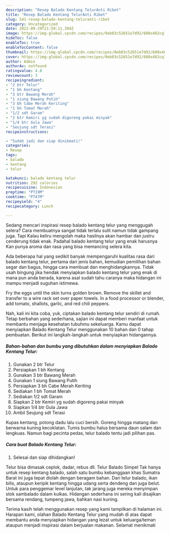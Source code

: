 ```yaml
---
description: "Resep Balado Kentang TelurAnti Ribet"
title: "Resep Balado Kentang TelurAnti Ribet"
slug: 541-resep-balado-kentang-teluranti-ribet
category: Uncategorized
date: 2022-09-29T21:59:11.394Z
image: https://img-global.cpcdn.com/recipes/0eb03c52651e7d92/680x482cq70/balado-kentang-telur-foto-resep-utama.jpg
hideToc: false
enableToc: true
enableTocContent: false
thumbnail: https://img-global.cpcdn.com/recipes/0eb03c52651e7d92/680x482cq70/balado-kentang-telur-foto-resep-utama.jpg
cover: https://img-global.cpcdn.com/recipes/0eb03c52651e7d92/680x482cq70/balado-kentang-telur-foto-resep-utama.jpg
author: Admin
authorAv: notfound
ratingvalue: 4.8
reviewcount: 3
recipeingredient:
- "2 btr Telur"
- "1 bh Kentang"
- "3 btr Bawang Merah"
- "1 siung Bawang Putih"
- "3 bh Cabe Merah Keriting"
- "1 bh Tomat Merah"
- "1/2 sdt Garam"
- "2 btr Kemiri yg sudah digoreng pakai minyak"
- "1/4 btr Gula Jawa"
- "Seujung sdt Terasi"
recipeinstructions:

- "Sudah jadi dan siap dinikmati!"
categories:
- Resep
tags:
- balado
- kentang
- telur

katakunci: balado kentang telur 
nutrition: 292 calories
recipecuisine: Indonesian
preptime: "PT19M"
cooktime: "PT47M"
recipeyield: "4"
recipecategory: Lunch

---
```



Sedang mencari inspirasi resep balado kentang telur yang menggugah selera? Cara membuatnya sangat tidak terlalu sulit namun tidak gampang juga. Tapi Kalau keliru mengolah maka hasilnya akan hambar dan justru cenderung tidak enak. Padahal balado kentang telur yang enak harusnya Kan punya aroma dan rasa yang bisa memancing selera kita.


Ada beberapa hal yang sedikit banyak mempengaruhi kualitas rasa dari balado kentang telur, pertama dari jenis bahan, kemudian pemilihan bahan segar dan bagus, hingga cara membuat dan menghidangkannya. Tidak usah bingung jika hendak menyiapkan balado kentang telur yang enak di mana pun anda berada, karena asal sudah tahu caranya maka hidangan ini mampu menjadi suguhan istimewa.

Fry the eggs until the skin turns golden brown. Remove the skillet and transfer to a wire rack set over paper towels. In a food processor or blender, add tomato, shallots, garlic, and red chili peppers.


Nah, kali ini kita coba, yuk, ciptakan balado kentang telur sendiri di rumah. Tetap berbahan yang sederhana, sajian ini dapat memberi manfaat untuk membantu menjaga kesehatan tubuhmu sekeluarga. Kamu dapat menyiapkan Balado Kentang Telur menggunakan 10 bahan dan 0 tahap pembuatan. Berikut ini langkah-langkah untuk menyiapkan hidangannya.

<!--inarticleads1-->

##### Bahan-bahan dan bumbu yang dibutuhkan dalam menyiapkan Balado Kentang Telur:

1. Gunakan 2 btr Telur
1. Persiapkan 1 bh Kentang
1. Gunakan 3 btr Bawang Merah
1. Gunakan 1 siung Bawang Putih
1. Persiapkan 3 bh Cabe Merah Keriting
1. Sediakan 1 bh Tomat Merah
1. Sediakan 1/2 sdt Garam
1. Siapkan 2 btr Kemiri yg sudah digoreng pakai minyak
1. Siapkan 1/4 btr Gula Jawa
1. Ambil Seujung sdt Terasi


Kupas kentang, potong dadu lalu cuci bersih. Goreng hingga matang dan berwarna kuning kecoklatan. Tumis bumbu halus bersama daun salam dan lengkuas. Namun bagi pecinta pedas, telur balado tentu jadi pilihan pas. 

<!--inarticleads2-->

##### Cara buat Balado Kentang Telur:


1. Selesai dan siap dihidangkan!

Telur bisa dimasak ceplok, dadar, rebus dll. Telur Balado Simpel Tak hanya untuk resep kentang balado, salah satu bumbu kebanggaan khas Sumatra Barat ini juga tepat diolah dengan beragam bahan. Dari telur balado, ikan bilis, ataupun keripik kentang hingga udang serta dendeng dan juga belut. Untuk para penggemar level lanjutan, tak jarang juga mereka menyimpan stok sambalado dalam kulkas. Hidangan sederhana ini sering kali disajikan bersama rendang, tumpeng jawa, bahkan nasi kuning. 

Terima kasih telah menggunakan resep yang kami tampilkan di halaman ini. Harapan kami, olahan Balado Kentang Telur yang mudah di atas dapat membantu anda menyiapkan hidangan yang lezat untuk keluarga/teman ataupun menjadi inspirasi dalam berjualan makanan. Selamat menikmati
